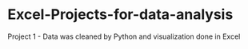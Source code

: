 # Excel-Projects-for-data-analysis
Project 1 - Data was cleaned by Python and visualization done in Excel 
